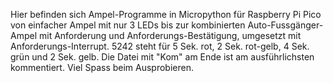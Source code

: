 Hier befinden sich Ampel-Programme in Micropython für Raspberry Pi Pico von einfacher Ampel mit nur 3 LEDs bis zur kombinierten Auto-Fussgänger-Ampel mit Anforderung und Anforderungs-Bestätigung, umgesetzt mit Anforderungs-Interrupt.
5242 steht für 5 Sek. rot, 2 Sek. rot-gelb, 4 Sek. grün und 2 Sek. gelb.
Die Datei mit "Kom" am Ende ist am ausführlichsten kommentiert.
Viel Spass beim Ausprobieren.

